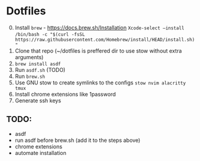 # Dotfiles

0. Install `brew` - https://docs.brew.sh/Installation
`Xcode-select —install`
`/bin/bash -c "$(curl -fsSL https://raw.githubusercontent.com/Homebrew/install/HEAD/install.sh)"`
1. Clone that repo (~/dotfiles is preffered dir to use stow without extra arguments)
2. `brew install asdf`
3. Run `asdf.sh` (TODO)
4. Run `brew.sh`
5. Use GNU stow to create symlinks to the configs `stow nvim alacritty tmux`
6. Install chrome extensions like 1password
7. Generate ssh keys

## TODO:
* asdf
* run asdf before brew.sh (add it to the steps above)
* chrome extensions
* automate installation
